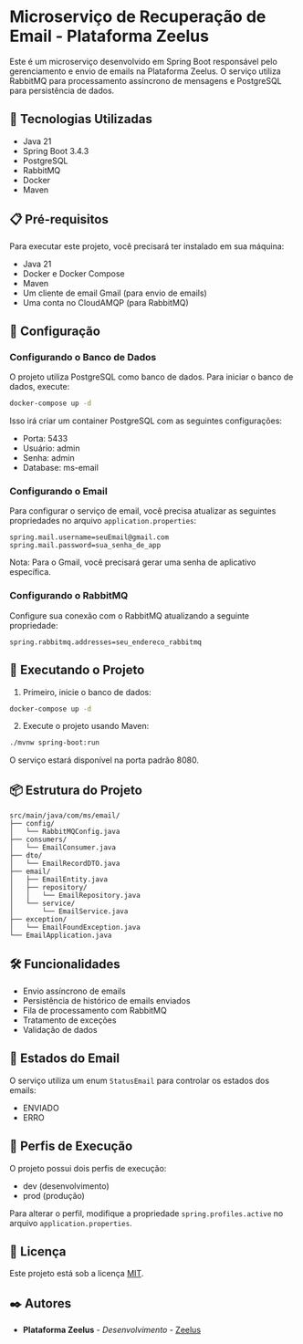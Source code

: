 # Microserviço de Recuperação de Email - Plataforma Zeelus

Este é um microserviço desenvolvido em Spring Boot responsável pelo gerenciamento e envio de emails na Plataforma Zeelus. O serviço utiliza RabbitMQ para processamento assíncrono de mensagens e PostgreSQL para persistência de dados.

## 🚀 Tecnologias Utilizadas

- Java 21
- Spring Boot 3.4.3
- PostgreSQL
- RabbitMQ
- Docker
- Maven

## 📋 Pré-requisitos

Para executar este projeto, você precisará ter instalado em sua máquina:

- Java 21
- Docker e Docker Compose
- Maven
- Um cliente de email Gmail (para envio de emails)
- Uma conta no CloudAMQP (para RabbitMQ)

## 🔧 Configuração

### Configurando o Banco de Dados

O projeto utiliza PostgreSQL como banco de dados. Para iniciar o banco de dados, execute:

```bash
docker-compose up -d
```

Isso irá criar um container PostgreSQL com as seguintes configurações:
- Porta: 5433
- Usuário: admin
- Senha: admin
- Database: ms-email

### Configurando o Email

Para configurar o serviço de email, você precisa atualizar as seguintes propriedades no arquivo `application.properties`:

```properties
spring.mail.username=seuEmail@gmail.com
spring.mail.password=sua_senha_de_app
```

Nota: Para o Gmail, você precisará gerar uma senha de aplicativo específica.

### Configurando o RabbitMQ

Configure sua conexão com o RabbitMQ atualizando a seguinte propriedade:

```properties
spring.rabbitmq.addresses=seu_endereco_rabbitmq
```

## 🚀 Executando o Projeto

1. Primeiro, inicie o banco de dados:
```bash
docker-compose up -d
```

2. Execute o projeto usando Maven:
```bash
./mvnw spring-boot:run
```

O serviço estará disponível na porta padrão 8080.

## 📦 Estrutura do Projeto

```
src/main/java/com/ms/email/
├── config/
│   └── RabbitMQConfig.java
├── consumers/
│   └── EmailConsumer.java
├── dto/
│   └── EmailRecordDTO.java
├── email/
│   ├── EmailEntity.java
│   ├── repository/
│   │   └── EmailRepository.java
│   └── service/
│       └── EmailService.java
├── exception/
│   └── EmailFoundException.java
└── EmailApplication.java
```

## 🛠️ Funcionalidades

- Envio assíncrono de emails
- Persistência de histórico de emails enviados
- Fila de processamento com RabbitMQ
- Tratamento de exceções
- Validação de dados

## 🔄 Estados do Email

O serviço utiliza um enum `StatusEmail` para controlar os estados dos emails:
- ENVIADO
- ERRO

## 🔐 Perfis de Execução

O projeto possui dois perfis de execução:
- dev (desenvolvimento)
- prod (produção)

Para alterar o perfil, modifique a propriedade `spring.profiles.active` no arquivo `application.properties`.

## 📄 Licença

Este projeto está sob a licença [MIT](LICENSE).

## ✒️ Autores

* **Plataforma Zeelus** - *Desenvolvimento* - [Zeelus](https://github.com/zeelus) 